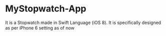 MyStopwatch-App
===============
It is a Stopwatch made in Swift Language (iOS 8). It is specifically designed as per iPhone 6 setting as of now
